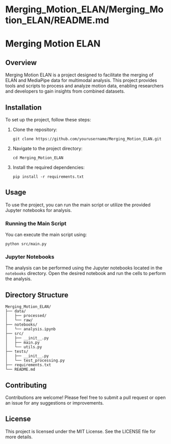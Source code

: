 # Merging_Motion_ELAN/Merging_Motion_ELAN/README.md

# Merging Motion ELAN

## Overview
Merging Motion ELAN is a project designed to facilitate the merging of ELAN and MediaPipe data for multimodal analysis. This project provides tools and scripts to process and analyze motion data, enabling researchers and developers to gain insights from combined datasets.

## Installation
To set up the project, follow these steps:

1. Clone the repository:
   ```
   git clone https://github.com/yourusername/Merging_Motion_ELAN.git
   ```
2. Navigate to the project directory:
   ```
   cd Merging_Motion_ELAN
   ```
3. Install the required dependencies:
   ```
   pip install -r requirements.txt
   ```

## Usage
To use the project, you can run the main script or utilize the provided Jupyter notebooks for analysis. 

### Running the Main Script
You can execute the main script using:
```
python src/main.py
```

### Jupyter Notebooks
The analysis can be performed using the Jupyter notebooks located in the `notebooks` directory. Open the desired notebook and run the cells to perform the analysis.

## Directory Structure
```
Merging_Motion_ELAN/
├── data/
│   ├── processed/
│   └── raw/
├── notebooks/
│   └── analysis.ipynb
├── src/
│   ├── __init__.py
│   ├── main.py
│   └── utils.py
├── tests/
│   ├── __init__.py
│   └── test_processing.py
├── requirements.txt
└── README.md
```

## Contributing
Contributions are welcome! Please feel free to submit a pull request or open an issue for any suggestions or improvements.

## License
This project is licensed under the MIT License. See the LICENSE file for more details.